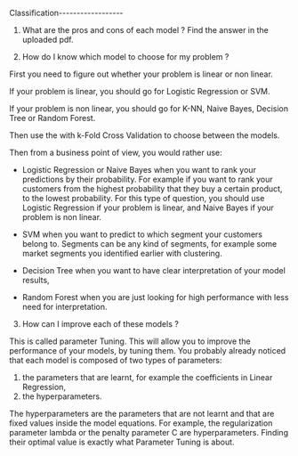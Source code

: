 
Classification------------------

1. What are the pros and cons of each model ?
Find the answer in the uploaded pdf.

2. How do I know which model to choose for my problem ?

First you need to figure out whether your problem is linear or non linear. 

If your problem is linear, you should go for Logistic Regression or SVM.

If your problem is non linear, you should go for K-NN, Naive Bayes, Decision Tree or Random Forest.

Then use the with k-Fold Cross Validation to choose between the models.

Then from a business point of view, you would rather use:

- Logistic Regression or Naive Bayes when you want to rank your predictions by their probability. For example if you want to rank your customers from the highest probability that they buy a certain product, to the lowest probability. For this type of question, you should use Logistic Regression if your problem is linear, and Naive Bayes if your problem is non linear.

- SVM when you want to predict to which segment your customers belong to. Segments can be any kind of segments, for example some market segments you identified earlier with clustering.

- Decision Tree when you want to have clear interpretation of your model results,

- Random Forest when you are just looking for high performance with less need for interpretation. 

3. How can I improve each of these models ?

 This is called parameter Tuning. This will allow you to improve the performance of your models, by tuning them. You probably already noticed that each model is composed of two types of parameters:

1) the parameters that are learnt, for example the coefficients in Linear Regression,
2) the hyperparameters.

The hyperparameters are the parameters that are not learnt and that are fixed values inside the model equations. For example, the regularization parameter lambda or the penalty parameter C are hyperparameters. Finding their optimal value is exactly what Parameter Tuning is about.
